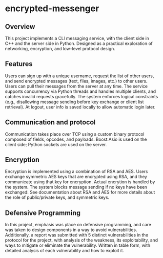 # encrypted-messenger 

## Overview

This project implements a CLI messaging service, with the client side in C++ and the server side in Python. Designed as a practical exploration of networking, encryption, and low-level protocol design.


## Features

Users can sign up with a unique username, request the list of other users, and send encrypted messages (text, files, images, etc.) to other users. Users can pull their messages from the server at any time. The service supports concurrency via Python threads and handles multiple clients, and catches invalid requests gracefully.
The system enforces logical constraints (e.g., disallowing message sending before key exchange or client list retrieval). At logout, user info is saved locally to allow automatic login later.


## Communication and protocol

Communication takes place over TCP using a custom binary protocol composed of fields, opcodes, and payloads. Boost.Asio is used on the client side; Python sockets are used on the server.


## Encryption

Encryption is implemented using a combination of RSA and AES. Users exchange symmetric AES keys that are encrypted using RSA, and they communicate using that key for encryption. Actual encrytion is handled by the system. The system blocks message sending if no keys have been exchanged. See documentation about RSA and AES for more details about the role of public/private keys, and symmetric keys.

## Defensive Programming 

In this project, emphasis was place on defensive programming, and care was taken to design components in a way to avoid vulnerabilities. Additionally, a report was submitted with 5 distinct vulnerabilities in the protocol for the project, with analysis of the weakness, its exploitability, and ways to mitigate or eliminate the vulnerability. Written in table form, with detailed analysis of each vulnerability and how to exploit it.
